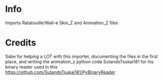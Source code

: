 # Info
  Imports Ratatouille/Wall-e Skin_Z and Animation_Z files
# Credits
  Sabe for helping a LOT with this importer, documenting the files in the first place, and writing the animation_z python code
  SutandoTsukai181 for his binary reader used in this https://github.com/SutandoTsukai181/PyBinaryReader
  
